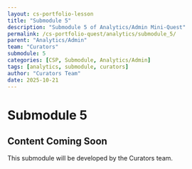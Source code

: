 ```yaml
---
layout: cs-portfolio-lesson
title: "Submodule 5"
description: "Submodule 5 of Analytics/Admin Mini-Quest"
permalink: /cs-portfolio-quest/analytics/submodule_5/
parent: "Analytics/Admin"
team: "Curators"
submodule: 5
categories: [CSP, Submodule, Analytics/Admin]
tags: [analytics, submodule, curators]
author: "Curators Team"
date: 2025-10-21
---
```


# Submodule 5

## Content Coming Soon
This submodule will be developed by the Curators team.

